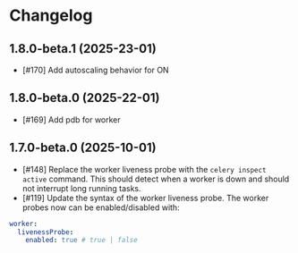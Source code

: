 # Changelog

## 1.8.0-beta.1 (2025-23-01)
- [#170] Add autoscaling behavior for ON

## 1.8.0-beta.0 (2025-22-01)
- [#169] Add pdb for worker

## 1.7.0-beta.0 (2025-10-01)

- [#148] Replace the worker liveness probe with the `celery inspect active` command. This should detect when a worker is down and should not interrupt long running tasks.
- [#119] Update the syntax of the worker liveness probe. The worker probes now can be enabled/disabled with:

```yaml
worker:
  livenessProbe:
    enabled: true # true | false
```